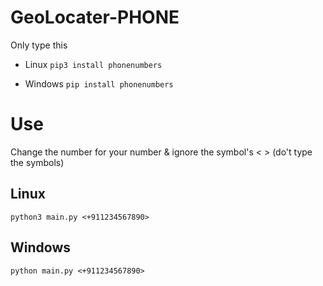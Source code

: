 # GeoLocater-PHONE

Only type this

- Linux
`pip3 install phonenumbers`

- Windows
`pip install phonenumbers`

# Use
Change the number for your number & ignore the symbol's < > (do't type the symbols)
## Linux
`python3 main.py <+911234567890>`

## Windows
`python main.py <+911234567890>`
